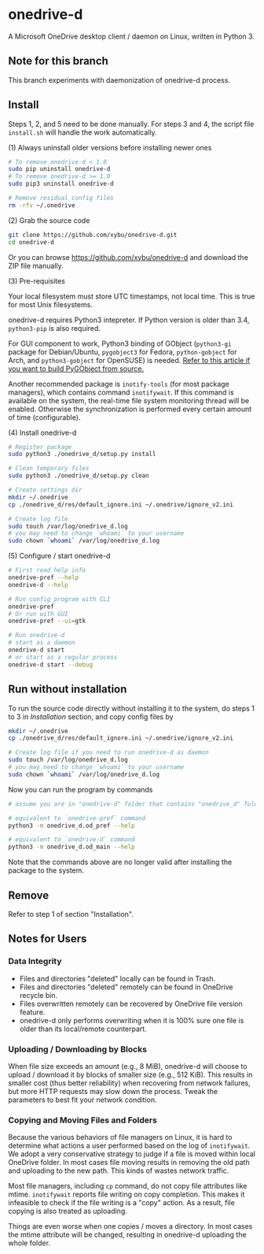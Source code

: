 onedrive-d
==========

A Microsoft OneDrive desktop client / daemon on Linux, written in Python 3.

## Note for this branch

This branch experiments with daemonization of onedrive-d process.

## Install

Steps 1, 2, and 5 need to be done manually. For steps 3 and 4, the script file `install.sh` will handle the work automatically.

(1) Always uninstall older versions before installing newer ones

```bash
# To remove onedrive-d < 1.0
sudo pip uninstall onedrive-d
# To remove onedrive-d >= 1.0
sudo pip3 uninstall onedrive-d

# Remove residual config files
rm -rfv ~/.onedrive
```

(2) Grab the source code

```bash
git clone https://github.com/xybu/onedrive-d.git
cd onedrive-d
```

Or you can browse https://github.com/xybu/onedrive-d and download the ZIP file manually.

(3) Pre-requisites

Your local filesystem must store UTC timestamps, not local time. This is true
for most Unix filesystems.

onedrive-d requires Python3 intepreter. If Python version is older than 3.4, `python3-pip` is also required.

For GUI component to work, Python3 binding of GObject (`python3-gi` package for Debian/Ubuntu, `pygobject3` for Fedora, `python-gobject` for Arch, and `python3-gobject` for OpenSUSE) is needed. [Refer to this article if you want to build PyGObject from source.](https://python-gtk-3-tutorial.readthedocs.org/en/latest/install.html)

Another recommended package is `inotify-tools` (for most package managers), which contains command `inotifywait`. If this command is available on the system, the real-time file system monitoring thread will be enabled. Otherwise the synchronization is performed every certain amount of time (configurable).

(4) Install onedrive-d

```bash
# Register package
sudo python3 ./onedrive_d/setup.py install

# Clean temporary files
sudo python3 ./onedrive_d/setup.py clean

# Create settings dir
mkdir ~/.onedrive
cp ./onedrive_d/res/default_ignore.ini ~/.onedrive/ignore_v2.ini

# Create log file
sudo touch /var/log/onedrive_d.log
# you may need to change `whoami` to your username
sudo chown `whoami` /var/log/onedrive_d.log
```

(5) Configure / start onedrive-d

```bash
# First read help info
onedrive-pref --help
onedrive-d --help

# Run config program with CLI
onedrive-pref
# Or run with GUI
onedrive-pref --ui=gtk

# Run onedrive-d
# start as a daemon
onedrive-d start
# or start as a regular process
onedrive-d start --debug
```

## Run without installation

To run the source code directly without installing it to the system,
do steps 1 to 3 in *Installation* section, and copy config files by

```bash
mkdir ~/.onedrive
cp ./onedrive_d/res/default_ignore.ini ~/.onedrive/ignore_v2.ini

# Create log file if you need to run onedrive-d as daemon
sudo touch /var/log/onedrive_d.log
# you may need to change `whoami` to your username
sudo chown `whoami` /var/log/onedrive_d.log
```

Now you can run the program by commands

```bash
# assume you are in "onedrive-d" folder that contains "onedrive_d" folder.

# equivalent to `onedrive-pref` command
python3 -m onedrive_d.od_pref --help

# equivalent to `onedrive-d` command
python3 -m onedrive_d.od_main --help
```

Note that the commands above are no longer valid after installing the package to the system.

## Remove

Refer to step 1 of section "Installation".

## Notes for Users

### Data Integrity

 * Files and directories "deleted" locally can be found in Trash.
 * Files and directories "deleted" remotely can be found in OneDrive recycle bin.
 * Files overwritten remotely can be recovered by OneDrive file version feature.
 * onedrive-d only performs overwriting when it is 100% sure one file is older than its local/remote counterpart.

### Uploading / Downloading by Blocks

When file size exceeds an amount (e.g., 8 MiB), onedrive-d will choose to upload / download it by blocks of smaller size (e.g., 512 KiB). This results in smaller cost (thus better reliability) when recovering from network failures, but more HTTP requests may slow down the process. Tweak the parameters to best fit your network condition.

### Copying and Moving Files and Folders

Because the various behaviors of file managers on Linux, it is hard to determine what actions a user performed based on the log of `inotifywait`. We adopt a very conservative strategy to judge if a file is moved within local OneDrive folder. In most cases file moving results in removing the old path and uploading to the new path. This kinds of wastes network traffic.

Most file managers, including `cp` command, do not copy file attributes like mtime. `inotifywait` reports file writing on copy completion. This makes it infeasible to check if the file writing is a "copy" action. As a result, file copying is also treated as uploading.

Things are even worse when one copies / moves a directory. In most cases the mtime attribute will be changed, resulting in onedrive-d uploading the whole folder.
